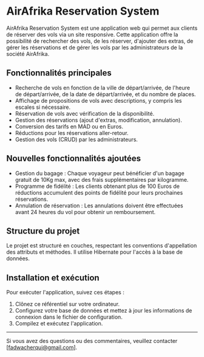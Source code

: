 # AirAfrika Reservation System

AirAfrika Reservation System est une application web qui permet aux clients de réserver des vols via un site responsive.
Cette application offre la possibilité de rechercher des vols, de les réserver, d'ajouter des extras, de gérer les réservations et de gérer les vols par les administrateurs de la société AirAfrika.

## Fonctionnalités principales
- Recherche de vols en fonction de la ville de départ/arrivée, de l'heure de départ/arrivée, de la date de départ/arrivée, et du nombre de places.
- Affichage de propositions de vols avec descriptions, y compris les escales si nécessaire.
- Réservation de vols avec vérification de la disponibilité.
- Gestion des réservations (ajout d'extras, modification, annulation).
- Conversion des tarifs en MAD ou en Euros.
- Réductions pour les réservations aller-retour.
- Gestion des vols (CRUD) par les administrateurs.

## Nouvelles fonctionnalités ajoutées
- Gestion du bagage : Chaque voyageur peut bénéficier d'un bagage gratuit de 10Kg max, avec des frais supplémentaires par kilogramme.
- Programme de fidélité : Les clients obtenant plus de 100 Euros de réductions accumulent des points de fidélité pour leurs prochaines réservations.
- Annulation de réservation : Les annulations doivent être effectuées avant 24 heures du vol pour obtenir un remboursement.

## Structure du projet
Le projet est structuré en couches, respectant les conventions d'appellation des attributs et méthodes.
Il utilise Hibernate pour l'accès à la base de données.

## Installation et exécution
Pour exécuter l'application, suivez ces étapes :
1. Clônez ce référentiel sur votre ordinateur.
2. Configurez votre base de données et mettez à jour les informations de connexion dans le fichier de configuration.
3. Compilez et exécutez l'application.


---

Si vous avez des questions ou des commentaires, veuillez contacter [fadwacherqui@gmail.com].
